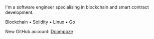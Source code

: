 I'm a software engineer specialising in blockchain and smart contract development.

Blockchain • Solidity • Linux • Go

New GitHub account: [Dcompoze](https://github.com/dcompoze)

